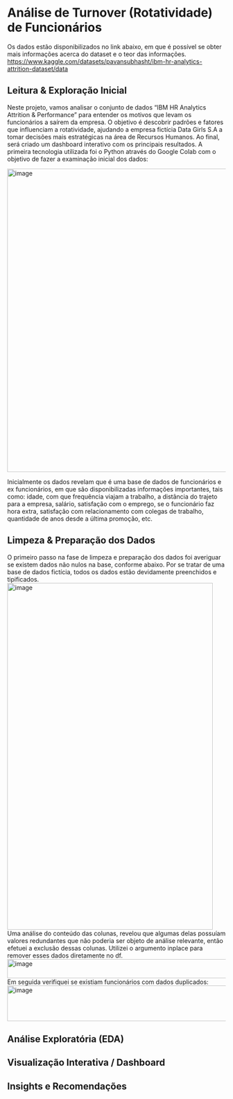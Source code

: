 # Análise de Turnover (Rotatividade) de Funcionários
Os dados estão disponibilizados no link abaixo, em que é possível se obter mais informações acerca do dataset e o teor das informações.
https://www.kaggle.com/datasets/pavansubhasht/ibm-hr-analytics-attrition-dataset/data

## Leitura & Exploração Inicial
Neste projeto, vamos analisar o conjunto de dados “IBM HR Analytics Attrition & Performance” para entender os motivos que levam os funcionários a saírem da empresa. O objetivo é descobrir padrões e fatores que influenciam a rotatividade, ajudando a empresa fictícia Data Girls S.A a tomar decisões mais estratégicas na área de Recursos Humanos. Ao final, será criado um dashboard interativo com os principais resultados.
A primeira tecnologia utilizada foi o Python através do Google Colab com o objetivo de fazer a examinação inicial dos dados:

<img width="1583" height="700" alt="image" src="https://github.com/user-attachments/assets/f68d6c9a-112f-4c69-9561-f15c930ee4f2" />

Inicialmente os dados revelam que é uma base de dados de funcionários e ex funcionários, em que são disponibilizadas informações importantes, tais como: idade, com que frequência viajam a trabalho, a distância do trajeto para a empresa, salário, satisfação com o emprego, se o funcionário faz hora extra, satisfação com relacionamento com colegas de trabalho, quantidade de anos desde a última promoção, etc.

## Limpeza & Preparação dos Dados
O primeiro passo na fase de limpeza e preparação dos dados foi averiguar se existem dados não nulos na base, conforme abaixo. Por se tratar de uma base de dados fictícia, todos os dados estão devidamente preenchidos e tipificados.
<img width="474" height="800" alt="image" src="https://github.com/user-attachments/assets/a15d21e1-553f-431a-9726-49e3e5126822" />
Uma análise do conteúdo das colunas, revelou que algumas delas possuíam valores redundantes que não poderia ser objeto de análise relevante, então efetuei a exclusão dessas colunas. Utilizei o argumento inplace para remover esses dados diretamente no df.
<img width="589" height="44" alt="image" src="https://github.com/user-attachments/assets/dcd9f09b-7aef-4db5-bc0c-ac0899690131" />
Em seguida verifiquei se existiam funcionários com dados duplicados:
<img width="674" height="82" alt="image" src="https://github.com/user-attachments/assets/ee2cec51-1041-467a-a594-0c629ad004e2" />

## Análise Exploratória (EDA)

## Visualização Interativa / Dashboard

## Insights e Recomendações

